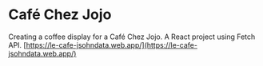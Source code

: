 # Café Chez Jojo
Creating a coffee display for a Café Chez Jojo. A React project using Fetch API.
[https://le-cafe-jsohndata.web.app/](https://le-cafe-jsohndata.web.app/)
